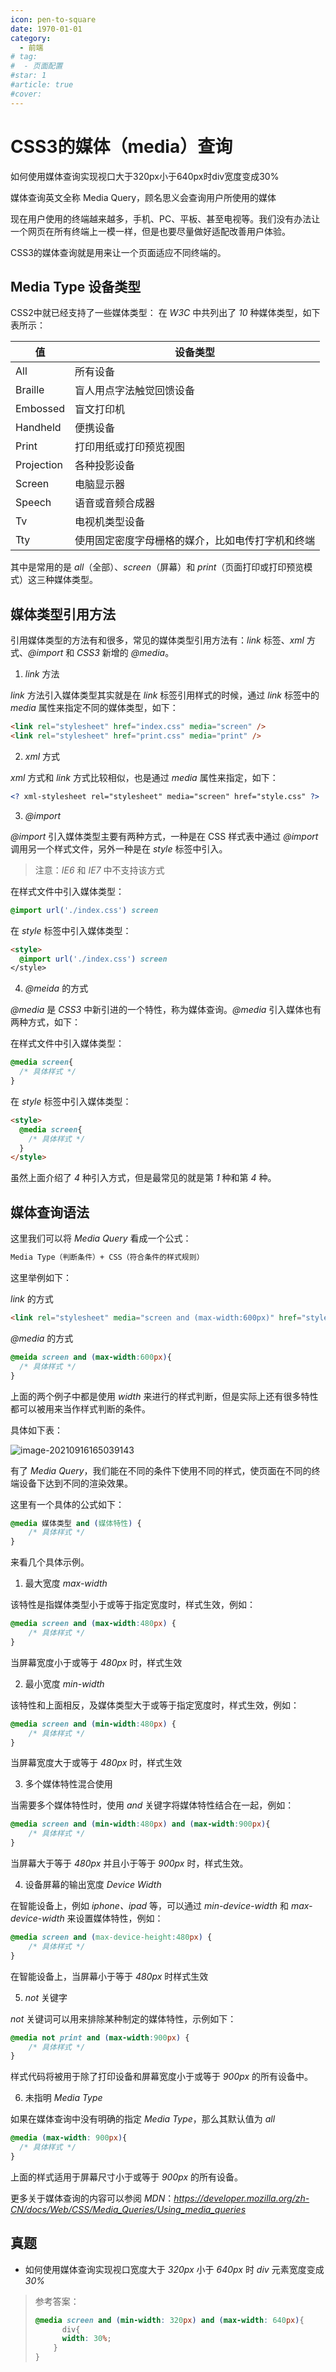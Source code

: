 ```yaml
---
icon: pen-to-square
date: 1970-01-01
category:
  - 前端
# tag:
#  - 页面配置
#star: 1
#article: true
#cover: 
---
```

 
# CSS3的媒体（media）查询
如何使用媒体查询实现视口大于320px小于640px时div宽度变成30%
<!-- more -->
媒体查询英文全称 Media Query，顾名思义会查询用户所使用的媒体

现在用户使用的终端越来越多，手机、PC、平板、甚至电视等。我们没有办法让一个网页在所有终端上一模一样，但是也要尽量做好适配改善用户体验。

CSS3的媒体查询就是用来让一个页面适应不同终端的。

## Media Type 设备类型
CSS2中就已经支持了一些媒体类型：
在 *W3C* 中共列出了 *10* 种媒体类型，如下表所示：

| 值         | 设备类型                                         |
| ---------- | ------------------------------------------------ |
| All        | 所有设备                                         |
| Braille    | 盲人用点字法触觉回馈设备                         |
| Embossed   | 盲文打印机                                       |
| Handheld   | 便携设备                                         |
| Print      | 打印用纸或打印预览视图                           |
| Projection | 各种投影设备                                     |
| Screen     | 电脑显示器                                       |
| Speech     | 语音或音频合成器                                 |
| Tv         | 电视机类型设备                                   |
| Tty        | 使用固定密度字母栅格的媒介，比如电传打字机和终端 |

其中是常用的是 *all*（全部）、*screen*（屏幕）和 *print*（页面打印或打印预览模式）这三种媒体类型。

## 媒体类型引用方法

引用媒体类型的方法有和很多，常见的媒体类型引用方法有：*link* 标签、*xml* 方式、*@import* 和 *CSS3* 新增的 *@media*。

1. *link* 方法

*link* 方法引入媒体类型其实就是在 *link* 标签引用样式的时候，通过 *link* 标签中的 *media* 属性来指定不同的媒体类型，如下：

```html
<link rel="stylesheet" href="index.css" media="screen" />
<link rel="stylesheet" href="print.css" media="print" />
```

2. *xml* 方式

*xml* 方式和 *link* 方式比较相似，也是通过 *media* 属性来指定，如下：

```xml
<? xml-stylesheet rel="stylesheet" media="screen" href="style.css" ?>
```

3. *@import*

*@import* 引入媒体类型主要有两种方式，一种是在 CSS 样式表中通过 *@import* 调用另一个样式文件，另外一种是在 *style* 标签中引入。

> 注意：*IE6* 和 *IE7* 中不支持该方式

在样式文件中引入媒体类型：

```css
@import url('./index.css') screen
```

在 *style* 标签中引入媒体类型：

```html
<style>
  @import url('./index.css') screen
</style>
```

4. *@meida* 的方式

*@media* 是 *CSS3* 中新引进的一个特性，称为媒体查询。*@media* 引入媒体也有两种方式，如下：

在样式文件中引入媒体类型：

```css
@media screen{
  /* 具体样式 */
}
```

在 *style* 标签中引入媒体类型：

```html
<style>
  @media screen{
    /* 具体样式 */
  }
</style>
```

虽然上面介绍了 *4* 种引入方式，但是最常见的就是第 *1* 种和第 *4* 种。

## 媒体查询语法

这里我们可以将 *Media Query* 看成一个公式：

```markdown
Media Type（判断条件）+ CSS（符合条件的样式规则）
```

这里举例如下：

*link* 的方式

```html
<link rel="stylesheet" media="screen and (max-width:600px)" href="style.css" />
```

*@media* 的方式

```css
@meida screen and (max-width:600px){
  /* 具体样式 */
}
```

上面的两个例子中都是使用 *width* 来进行的样式判断，但是实际上还有很多特性都可以被用来当作样式判断的条件。

具体如下表：

![image-20210916165039143](https://xiejie-typora.oss-cn-chengdu.aliyuncs.com/2021-09-16-085040.png)

有了 *Media Query*，我们能在不同的条件下使用不同的样式，使页面在不同的终端设备下达到不同的渲染效果。

这里有一个具体的公式如下：

```css
@media 媒体类型 and (媒体特性) {
	/* 具体样式 */
}
```

来看几个具体示例。

1. 最大宽度 *max-width*

该特性是指媒体类型小于或等于指定宽度时，样式生效，例如：

```css
@media screen and (max-width:480px) {
	/* 具体样式 */
}
```

当屏幕宽度小于或等于 *480px* 时，样式生效

2. 最小宽度 *min-width*

该特性和上面相反，及媒体类型大于或等于指定宽度时，样式生效，例如：

```css
@media screen and (min-width:480px) {
	/* 具体样式 */
}
```

当屏幕宽度大于或等于 *480px* 时，样式生效

3. 多个媒体特性混合使用

当需要多个媒体特性时，使用 *and* 关键字将媒体特性结合在一起，例如：

```css
@media screen and (min-width:480px) and (max-width:900px){
	/* 具体样式 */
}
```

当屏幕大于等于 *480px* 并且小于等于 *900px* 时，样式生效。

4. 设备屏幕的输出宽度 *Device Width*

在智能设备上，例如 *iphone、ipad* 等，可以通过 *min-device-width* 和 *max-device-width* 来设置媒体特性，例如：

```css
@media screen and (max-device-height:480px) {
	/* 具体样式 */
}
```

在智能设备上，当屏幕小于等于 *480px* 时样式生效

5. *not* 关键字

*not* 关键词可以用来排除某种制定的媒体特性，示例如下：

```css
@media not print and (max-width:900px) {
	/* 具体样式 */
}
```

样式代码将被用于除了打印设备和屏幕宽度小于或等于 *900px* 的所有设备中。

6. 未指明 *Media Type*

如果在媒体查询中没有明确的指定 *Media Type*，那么其默认值为 *all*

```css
@media (max-width: 900px){
  /* 具体样式 */
}
```

上面的样式适用于屏幕尺寸小于或等于 *900px* 的所有设备。

更多关于媒体查询的内容可以参阅 *MDN*：*https://developer.mozilla.org/zh-CN/docs/Web/CSS/Media_Queries/Using_media_queries*


## 真题

- 如何使用媒体查询实现视口宽度大于 *320px* 小于 *640px* 时 *div* 元素宽度变成 *30%*

> 参考答案：
>
> ```css
> @media screen and (min-width: 320px) and (max-width: 640px){
>   	div{
>       width: 30%;
>     }
> }
> ```
